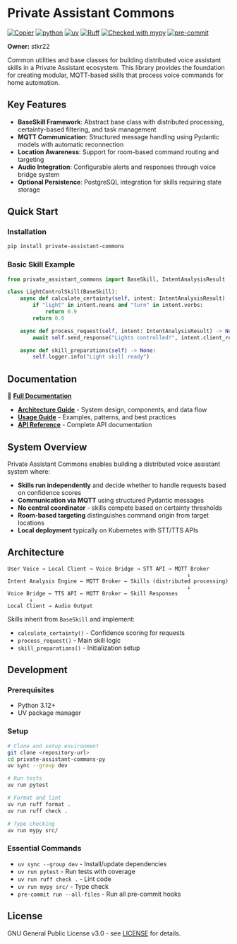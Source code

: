 # Private Assistant Commons

[![Copier](https://img.shields.io/endpoint?url=https://raw.githubusercontent.com/copier-org/copier/master/img/badge/badge-grayscale-inverted-border-orange.json)](https://github.com/copier-org/copier)
[![python](https://img.shields.io/badge/Python-3.12-3776AB.svg?style=flat&logo=python&logoColor=white)](https://www.python.org)
[![uv](https://img.shields.io/endpoint?url=https://raw.githubusercontent.com/astral-sh/uv/main/assets/badge/v0.json)](https://github.com/astral-sh/uv)
[![Ruff](https://img.shields.io/endpoint?url=https://raw.githubusercontent.com/charliermarsh/ruff/main/assets/badge/v0.json)](https://github.com/charliermarsh/ruff)
[![Checked with mypy](https://www.mypy-lang.org/static/mypy_badge.svg)](https://mypy-lang.org/)
[![pre-commit](https://img.shields.io/badge/pre--commit-enabled-brightgreen?logo=pre-commit&logoColor=white)](https://github.com/pre-commit/pre-commit)

**Owner:** stkr22

Common utilities and base classes for building distributed voice assistant skills in a Private Assistant ecosystem. This library provides the foundation for creating modular, MQTT-based skills that process voice commands for home automation.

## Key Features

- **BaseSkill Framework**: Abstract base class with distributed processing, certainty-based filtering, and task management
- **MQTT Communication**: Structured message handling using Pydantic models with automatic reconnection
- **Location Awareness**: Support for room-based command routing and targeting
- **Audio Integration**: Configurable alerts and responses through voice bridge system
- **Optional Persistence**: PostgreSQL integration for skills requiring state storage

## Quick Start

### Installation

```bash
pip install private-assistant-commons
```

### Basic Skill Example

```python
from private_assistant_commons import BaseSkill, IntentAnalysisResult

class LightControlSkill(BaseSkill):
    async def calculate_certainty(self, intent: IntentAnalysisResult) -> float:
        if "light" in intent.nouns and "turn" in intent.verbs:
            return 0.9
        return 0.0

    async def process_request(self, intent: IntentAnalysisResult) -> None:
        await self.send_response("Lights controlled!", intent.client_request)

    async def skill_preparations(self) -> None:
        self.logger.info("Light skill ready")
```

## Documentation

📖 **[Full Documentation](docs/)**

- **[Architecture Guide](docs/architecture.md)** - System design, components, and data flow
- **[Usage Guide](docs/usage.md)** - Examples, patterns, and best practices
- **[API Reference](docs/api-reference.md)** - Complete API documentation

## System Overview

Private Assistant Commons enables building a distributed voice assistant system where:

- **Skills run independently** and decide whether to handle requests based on confidence scores
- **Communication via MQTT** using structured Pydantic messages
- **No central coordinator** - skills compete based on certainty thresholds
- **Room-based targeting** distinguishes command origin from target locations
- **Local deployment** typically on Kubernetes with STT/TTS APIs

## Architecture

```
User Voice → Local Client → Voice Bridge → STT API → MQTT Broker
                                                         ↓
Intent Analysis Engine ← MQTT Broker ← Skills (distributed processing)
                                                         ↓
Voice Bridge ← TTS API ← MQTT Broker ← Skill Responses
       ↓
Local Client → Audio Output
```

Skills inherit from `BaseSkill` and implement:
- `calculate_certainty()` - Confidence scoring for requests
- `process_request()` - Main skill logic
- `skill_preparations()` - Initialization setup

## Development

### Prerequisites

- Python 3.12+
- UV package manager

### Setup

```bash
# Clone and setup environment
git clone <repository-url>
cd private-assistant-commons-py
uv sync --group dev

# Run tests
uv run pytest

# Format and lint
uv run ruff format .
uv run ruff check .

# Type checking
uv run mypy src/
```

### Essential Commands

- `uv sync --group dev` - Install/update dependencies
- `uv run pytest` - Run tests with coverage
- `uv run ruff check .` - Lint code
- `uv run mypy src/` - Type check
- `pre-commit run --all-files` - Run all pre-commit hooks

## License

GNU General Public License v3.0 - see [LICENSE](LICENSE) for details.
